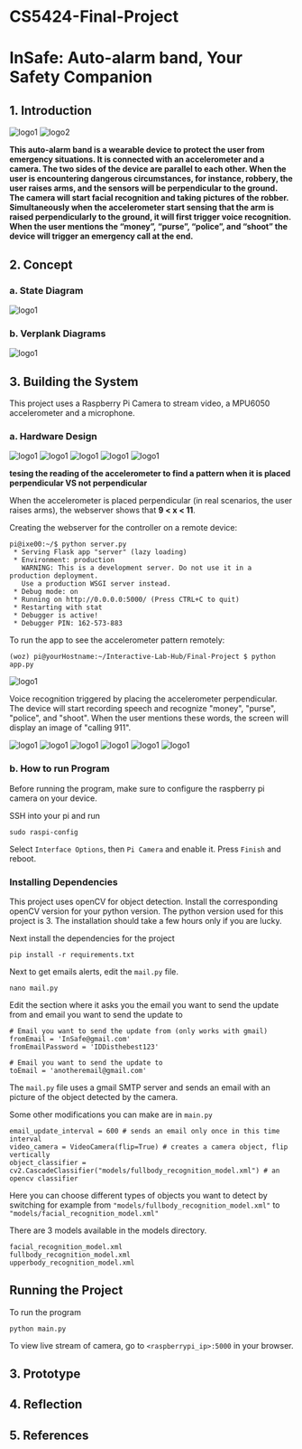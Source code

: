 # CS5424-Final-Project
# InSafe: Auto-alarm band, Your Safety Companion
## 1. Introduction

![logo1](https://github.com/williamzhang012998/CS5424-Final-Project/blob/main/logo1.png)
![logo2](https://github.com/williamzhang012998/CS5424-Final-Project/blob/main/logo2.png)

**This auto-alarm band is a wearable device to protect the user from emergency situations. It is connected with an accelerometer and a camera. The two sides of the device are parallel to each other. When the user is encountering dangerous circumstances, for instance, robbery, the user raises arms, and the sensors will be perpendicular to the ground. The camera will start facial recognition and taking pictures of the robber. Simultaneously when the accelerometer start sensing that the arm is raised perpendicularly to the ground, it will first trigger voice recognition. When the user mentions the “money”, “purse”, “police”, and “shoot” the device will trigger an emergency call at the end.**

## 2. Concept

### a. State Diagram

![logo1](https://github.com/williamzhang012998/CS5424-Final-Project/blob/main/state%20diagram.jpg)

### b. Verplank Diagrams

![logo1](https://github.com/williamzhang012998/CS5424-Final-Project/blob/main/verplank%20diagram.jpg)

## 3. Building the System

This project uses a Raspberry Pi Camera to stream video, a MPU6050 accelerometer and a microphone. 

### a. Hardware Design

![logo1](https://github.com/williamzhang012998/CS5424-Final-Project/blob/main/wearable0.jpg)
![logo1](https://github.com/williamzhang012998/CS5424-Final-Project/blob/main/wearable.jpg)
![logo1](https://github.com/williamzhang012998/CS5424-Final-Project/blob/main/wearable1.jpg)
![logo1](https://github.com/williamzhang012998/CS5424-Final-Project/blob/main/wearable2.jpg)
![logo1](https://github.com/williamzhang012998/CS5424-Final-Project/blob/main/wearable3.jpg)

**tesing the reading of the accelerometer to find a pattern when it is placed perpendicular VS not perpendicular**

When the accelerometer is placed perpendicular (in real scenarios, the user raises arms), the webserver shows that **9 < x < 11**.

Creating the webserver for the controller on a remote device:
```
pi@ixe00:~/$ python server.py
 * Serving Flask app "server" (lazy loading)
 * Environment: production
   WARNING: This is a development server. Do not use it in a production deployment.
   Use a production WSGI server instead.
 * Debug mode: on
 * Running on http://0.0.0.0:5000/ (Press CTRL+C to quit)
 * Restarting with stat
 * Debugger is active!
 * Debugger PIN: 162-573-883
```

To run the app to see the accelerometer pattern remotely:

`(woz) pi@yourHostname:~/Interactive-Lab-Hub/Final-Project $ python app.py`

![logo1](https://github.com/williamzhang012998/CS5424-Final-Project/blob/main/accelerometer0.jpg)

Voice recognition triggered by placing the accelerometer perpendicular. The device will start recording speech and recognize "money", "purse", "police", and "shoot". When the user mentions these words, the screen will display an image of "calling 911".

![logo1](https://github.com/williamzhang012998/CS5424-Final-Project/blob/main/accelerometer1.jpg)
![logo1](https://github.com/williamzhang012998/CS5424-Final-Project/blob/main/accelerometer2.jpg)
![logo1](https://github.com/williamzhang012998/CS5424-Final-Project/blob/main/accelerometer3.jpg)
![logo1](https://github.com/williamzhang012998/CS5424-Final-Project/blob/main/accelerometer4.jpg)
![logo1](https://github.com/williamzhang012998/CS5424-Final-Project/blob/main/accelerometer5.jpg)
![logo1](https://github.com/williamzhang012998/CS5424-Final-Project/blob/main/accelerometer6.jpg)

### b. How to run Program

Before running the program, make sure to configure the raspberry pi camera on your device.

SSH into your pi and run

```
sudo raspi-config
```

Select `Interface Options`, then `Pi Camera` and enable it. Press `Finish` and reboot.

### Installing Dependencies

This project uses openCV for object detection. Install the corresponding openCV version for your python version. The python version used for this project is 3. The installation should take a few hours only if you are lucky.

Next install the dependencies for the project

```
pip install -r requirements.txt
```

Next to get emails alerts, edit the `mail.py` file.

```
nano mail.py
```

Edit the section where it asks you the email you want to send the update from and email you want to send the update to

```
# Email you want to send the update from (only works with gmail)
fromEmail = 'InSafe@gmail.com'
fromEmailPassword = 'IDDisthebest123'

# Email you want to send the update to
toEmail = 'anotheremail@gmail.com'
```

The `mail.py` file uses a gmail SMTP server and sends an email with an picture of the object detected by the camera. 

Some other modifications you can make are in `main.py`


```
email_update_interval = 600 # sends an email only once in this time interval
video_camera = VideoCamera(flip=True) # creates a camera object, flip vertically
object_classifier = cv2.CascadeClassifier("models/fullbody_recognition_model.xml") # an opencv classifier
```

Here you can choose different types of objects you want to detect by switching for example from `"models/fullbody_recognition_model.xml"` to `"models/facial_recognition_model.xml"`

There are 3 models available in the models directory.

```
facial_recognition_model.xml
fullbody_recognition_model.xml
upperbody_recognition_model.xml
```

## Running the Project

To run the program

```
python main.py
```
To view live stream of camera, go to `<raspberrypi_ip>:5000` in your browser.

## 3. Prototype


## 4. Reflection


## 5. References
